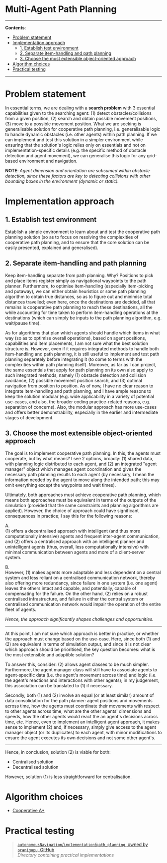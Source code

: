<h1>Multi-Agent Path Planning</h1>

---

**Contents**:

- [Problem statement](#problem-statement)
- [Implementation approach](#implementation-approach)
  - [1. Establish test environment](#1-establish-test-environment)
  - [2. Separate item-handling and path planning](#2-separate-item-handling-and-path-planning)
  - [3. Choose the most extensible object-oriented approach](#3-choose-the-most-extensible-object-oriented-approach)
- [Algorithm choices](#algorithm-choices)
- [Practical testing](#practical-testing)

---

# Problem statement
In essential terms, we are dealing with a **search problem** with 3 essential capabilities given to the searching agent: (1) detect obstacles/collisions from a given position, (2) search and obtain possible movement positions, (3) move to a possible movement position. What we are seeking is generalisable solution for cooperative path planning, i.e. generalisable logic to handle dynamic obstacles (i.e. other agents) within path planning. If we can implement and test this solution in a simpler environment while ensuring that the solution's logic relies only on essentials and not on implementation-specific details (e.g. the specific method of obstacle detection and agent movement), we can generalise this logic for any grid-based environment and navigation.

**NOTE**: _Agent dimension and orientation are subsumed within obstacle detection, since these factors are key to detecting collisions with other bounding boxes in the environment (dynamic or static)._

# Implementation approach
## 1. Establish test environment
Establish a simple environment to learn about and test the cooperative path planning solution (so as to focus on resolving the complexities of cooperative path planning, and to ensure that the core solution can be easily presented, explained and generalised).

## 2. Separate item-handling and path planning
Keep item-handling separate from path planning. Why? Positions to pick and place items register simply as navigational waypoints to the path planner. Furthermore, to optimise item-handling (especially item-picking and putaway), we can either obtain heuristics or some path planning algorithm to obtain true distances, so as to figure out and minimise total distances travelled; even here, once the destinations are decided, all that remains is cooperative path planning to reach these destinations, all the while accounting for time taken to perform item-handling operations at the destinations (which can simply be inputs to the path planning algorithm, e.g. wait/pause time).

As for algorithms that plan which agents should handle which items in what way (so as to optimise overall operations), based on agent positions, capabilities and item placements, I am not sure what the best solution structure is. However, even if it requires integrated methods to handle both item-handling and path planning, it is still useful to implement and test path planning separately before integrating it (to come to terms with the complexities within path planning itself). Moreover, as far as I can project, the same essentials that apply for path planning on its own also apply to such integrated methods, namely (1) obstacle detection and collision avoidance, (2) possible movement position search, and (3) optimal navigation from position to position. As of now, I have no clear reason to integrate item-handling and path planning, and I have ample reasons to keep the solution modular (e.g. wide applicability in a variety of potential use-cases, and also, the broader coding practice-related reasons, e.g. separation of concerns). Also, the modular approach has more use-cases and offers better demonstrability, especially in the earlier and intermediate stages of development.

## 3. Choose the most extensible object-oriented approach
The goal is to implement cooperative path planning. In this, the agents must cooperate, but by what means? I see 2 options, broadly: (1) shared data, with planning logic distributed to each agent, and (2) an integrated "agent manager" object which manages agent coordination and gives the necessary path planning results to each agent (by necessary, I mean the information needed by the agent to move along the intended path; this may omit everything except the waypoints and wait times).

Ultimately, both approaches must achieve cooperative path planning, which means both approaches must be equivalent in terms of the outputs of the simulation (provided that the same constraints and planning algorithms are applied). However, the choice of approach could have significant consequences in practice; I say this for the following reasons:

A.<br>
(1) offers a decentralised approach with intelligent (and thus more computationally intensive) agents and frequent inter-agent communication, and (2) offers a centralised approach with an intelligent planner and unintelligent agents (thus, overall, less computationally intensive) with minimal communication between agents and more of a client-server system.

B.<br>
However, (1) makes agents more adaptable and less dependent on a central system and less reliant on a centralised communication network, thereby also offering more redundancy, since failure in one system (i.e. one agent) leaves the others intact and capable, and potentially, capable of compensating for the failure. On the other hand, (2) relies on a robust centralised infrastructure, and failure in either the central system or centralised communication network would impair the operation of the entire fleet of agents.

_Hence, the approach significantly shapes challenges and opportunities._

---

At this point, I am not sure which approach is better in practice, or whether the approach must change based on the use-case. Here, since both (1) and (2) are equivalent in terms of simulation output, and since it is not clear which approach should be prioritised, the key question becomes: what is the most extensible and adaptible solution?

To answer this, consider: (2) allows agent classes to be much simpler. Furthermore, the agent manager class will still have to associate agents to agent-specific data (i.e. the agent's movement across time) and logic (i.e. the agent's reactions and interactions with other agents); in my judgement, this association can be translated to (1) if necessary.

Secondly, both (1) and (2) involve an equal (or at least similar) amount of data consolidation for the path planner: agent positions and movements across time, how the agents must coordinate their movements with respect to other agents across time, what are the other agents' dimensions and speeds, how the other agents would react the an agent's decisions across time, etc. Hence, even to implement an intelligent agent approach, it makes sense to implement (2) and, if necessary, simply give access to the agent manager object (or its duplicates) to each agent, with minor modifications to ensure the agent executes its own decisions and not some other agent's.

---

Hence, in conclusion, solution (2) is viable for both:

- Centralised solution
- Decentralised solution

However, solution (1) is less straightforward for centralisation.

# Algorithm choices
- [Cooperative A\*](https://pranigopu.github.io/autonomous-navigation/cooperative-a-star.html)

# Practical testing
> [`autonomousNavigation`/`implementation`/`path_planning`, owned by `pranigopu`, GitHub](https://github.com/pranigopu/autonomousNavigation/tree/main/implementation/path_planning) <br> *Directory containing practical implementations*